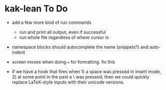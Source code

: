 # kak-lean To Do
- add a few more kind of run commands
  - run and print all output, even if successful
  - run whole file regardless of where cursor is

- namespace blocks should autocomplete the name (snippets?) and auto-indent

- screen moves when doing `=` for formatting. fix this

- if we have a hook that fires when 1) a space was pressed in insert mode,
  2) at some point in the past a \ was pressed, then we could quickly replace
  LaTeX-style inputs with their unicode versions.
